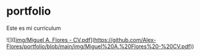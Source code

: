 # portfolio

Este es mi curriculum

![]([[img/Miguel A. Flores - CV.pdf](https://github.com/Alex-Flores/portfolio/blob/main/img/Miguel%20A.%20Flores%20-%20CV.pdf)](https://github.com/Alex-Flores/portfolio/blob/main/img/Miguel%20A.%20Flores%20-%20CV.pdf))
